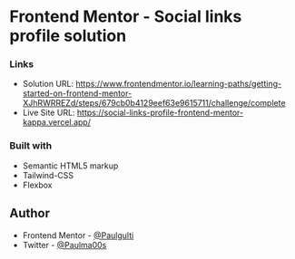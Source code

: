 # Frontend Mentor - Social links profile solution


### Links

- Solution URL: https://www.frontendmentor.io/learning-paths/getting-started-on-frontend-mentor-XJhRWRREZd/steps/679cb0b4129eef63e9615711/challenge/complete
- Live Site URL: https://social-links-profile-frontend-mentor-kappa.vercel.app/

### Built with

- Semantic HTML5 markup
- Tailwind-CSS
- Flexbox

## Author

- Frontend Mentor - [@Paulgulti](https://www.frontendmentor.io/profile/yourusername)
- Twitter - [@Paulma00s](https://www.twitter.com/Paulma00s)
